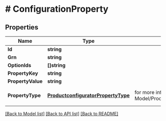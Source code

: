 # # ConfigurationProperty


## Properties 


Name | Type | Description | Notes
------------ | ------------- | ------------- | -------------
**Id**| **string** |   | [optional]
**Grn**| **string** |   | [optional]
**OptionIds**| **[]string** |   | [optional]
**PropertyKey**| **string** |   | [optional]
**PropertyValue**| **string** |   | [optional]
**PropertyType**| [**ProductconfiguratorPropertyType**](ProductconfiguratorPropertyType.md) |  for more information please, see Model/ProductconfiguratorPropertyType.php  | [optional] [default to UNKNOWN]


[[Back to Model list]](../../README.md#models) [[Back to API list]](../../README.md#endpoints) [[Back to README]](../../README.md)

